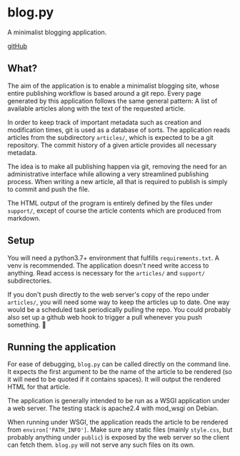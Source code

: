 # blog.py

A minimalist blogging application.

[gitHub](https://github.com/booski/blog)

## What?

The aim of the application is to enable a minimalist blogging site, whose entire publishing workflow is based around a git repo. Every page generated by this application follows the same general pattern: A list of available articles along with the text of the requested article.

In order to keep track of important metadata such as creation and modification times, git is used as a database of sorts. The application reads articles from the subdirectory ```articles/```, which is expected to be a git repository. The commit history of a given article provides all necessary metadata.

The idea is to make all publishing happen via git, removing the need for an administrative interface while allowing a very streamlined publishing process. When writing a new article, all that is required to publish is simply to commit and push the file.

The HTML output of the program is entirely defined by the files under ```support/```, except of course the article contents which are produced from markdown.

## Setup

You will need a python3.7+ environment that fulfills ```requirements.txt```. A venv is recommended. The application doesn't need write access to anything. Read access is necessary for the ```articles/``` and ```support/``` subdirectories.

If you don't push directly to the web server's copy of the repo under ```articles/```, you will need some way to keep the articles up to date. One way would be a scheduled task periodically pulling the repo. You could probably also set up a github web hook to trigger a pull whenever you push something. 🤷


## Running the application

For ease of debugging, ```blog.py``` can be called directly on the command line. It expects the first argument to be the name of the article to be rendered (so it will need to be quoted if it contains spaces). It will output the rendered HTML for that article.

The application is generally intended to be run as a WSGI application under a web server. The testing stack is apache2.4 with mod_wsgi on Debian.

When running under WSGI, the application reads the article to be rendered from ```environ['PATH_INFO']```. Make sure any static files (mainly ```style.css```, but probably anything under ```public```) is exposed by the web server so the client can fetch them. ```blog.py``` will not serve any such files on its own.
